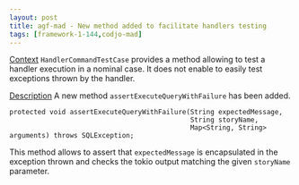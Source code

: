 ```yaml
---
layout: post
title: agf-mad - New method added to facilitate handlers testing
tags: [framework-1-144,codjo-mad]
---
```

<u>Context</u>
```HandlerCommandTestCase``` provides a method allowing to test a handler execution in a nominal case. It does not enable to easily test exceptions thrown by the handler.

<u>Description</u>
A new method ```assertExecuteQueryWithFailure``` has been added.

```
protected void assertExecuteQueryWithFailure(String expectedMessage,
                                             String storyName,
                                             Map<String, String> arguments) throws SQLException;
```

This method allows to assert that ```expectedMessage``` is encapsulated in the exception thrown and checks the tokio output matching the given ```storyName``` parameter.

